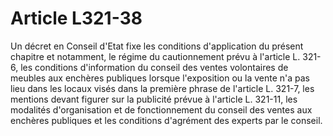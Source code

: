 # Article L321-38

Un décret en Conseil d'Etat fixe les conditions d'application du présent chapitre et notamment, le régime du cautionnement prévu à l'article L. 321-6, les conditions d'information du conseil des ventes volontaires de meubles aux enchères publiques lorsque l'exposition ou la vente n'a pas lieu dans les locaux visés dans la première phrase de l'article L. 321-7, les mentions devant figurer sur la publicité prévue à l'article L. 321-11, les modalités d'organisation et de fonctionnement du conseil des ventes aux enchères publiques et les conditions d'agrément des experts par le conseil.
